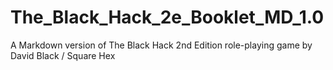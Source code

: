 # The_Black_Hack_2e_Booklet_MD_1.0
A Markdown version of The Black Hack 2nd Edition role-playing game by David Black / Square Hex

